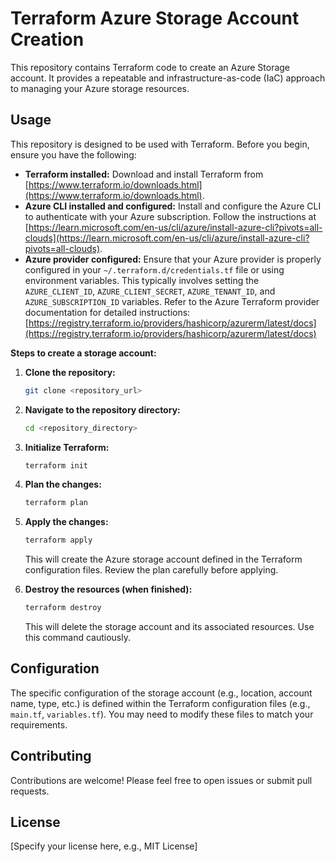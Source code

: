 # Terraform Azure Storage Account Creation

This repository contains Terraform code to create an Azure Storage account.  It provides a repeatable and infrastructure-as-code (IaC) approach to managing your Azure storage resources.

## Usage

This repository is designed to be used with Terraform.  Before you begin, ensure you have the following:

* **Terraform installed:** Download and install Terraform from [https://www.terraform.io/downloads.html](https://www.terraform.io/downloads.html).
* **Azure CLI installed and configured:** Install and configure the Azure CLI to authenticate with your Azure subscription.  Follow the instructions at [https://learn.microsoft.com/en-us/cli/azure/install-azure-cli?pivots=all-clouds](https://learn.microsoft.com/en-us/cli/azure/install-azure-cli?pivots=all-clouds).
* **Azure provider configured:**  Ensure that your Azure provider is properly configured in your `~/.terraform.d/credentials.tf` file or using environment variables.  This typically involves setting the `AZURE_CLIENT_ID`, `AZURE_CLIENT_SECRET`, `AZURE_TENANT_ID`, and `AZURE_SUBSCRIPTION_ID` variables.  Refer to the Azure Terraform provider documentation for detailed instructions: [https://registry.terraform.io/providers/hashicorp/azurerm/latest/docs](https://registry.terraform.io/providers/hashicorp/azurerm/latest/docs)


**Steps to create a storage account:**

1. **Clone the repository:**
   ```bash
   git clone <repository_url>
   ```

2. **Navigate to the repository directory:**
   ```bash
   cd <repository_directory>
   ```

3. **Initialize Terraform:**
   ```bash
   terraform init
   ```

4. **Plan the changes:**
   ```bash
   terraform plan
   ```

5. **Apply the changes:**
   ```bash
   terraform apply
   ```

   This will create the Azure storage account defined in the Terraform configuration files.  Review the plan carefully before applying.

6. **Destroy the resources (when finished):**
   ```bash
   terraform destroy
   ```

   This will delete the storage account and its associated resources.  Use this command cautiously.


## Configuration

The specific configuration of the storage account (e.g., location, account name, type, etc.) is defined within the Terraform configuration files (e.g., `main.tf`, `variables.tf`).  You may need to modify these files to match your requirements.


## Contributing

Contributions are welcome! Please feel free to open issues or submit pull requests.


## License

[Specify your license here, e.g., MIT License]
```
